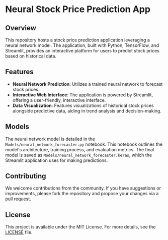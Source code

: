 # Neural Stock Price Prediction App

## Overview

This repository hosts a stock price prediction application leveraging a neural network model. The application, built with Python, TensorFlow, and Streamlit, provides an interactive platform for users to predict stock prices based on historical data.

## Features

- **Neural Network Prediction**: Utilizes a trained neural network to forecast stock prices.
- **Interactive Web Interface**: The application is powered by Streamlit, offering a user-friendly, interactive interface.
- **Data Visualization**: Features visualizations of historical stock prices alongside predictive data, aiding in trend analysis and decision-making.

## Models

The neural network model is detailed in the `Models/neural_network_forecaster.py` notebook. This notebook outlines the model's architecture, training process, and evaluation metrics. The final model is saved as `Models/neural_network_forecaster.keras`, which the Streamlit application uses for making predictions.

## Contributing

We welcome contributions from the community. If you have suggestions or improvements, please fork the repository and propose your changes via a pull request.

## License

This project is available under the MIT License. For more details, see the [LICENSE](LICENSE) file.
